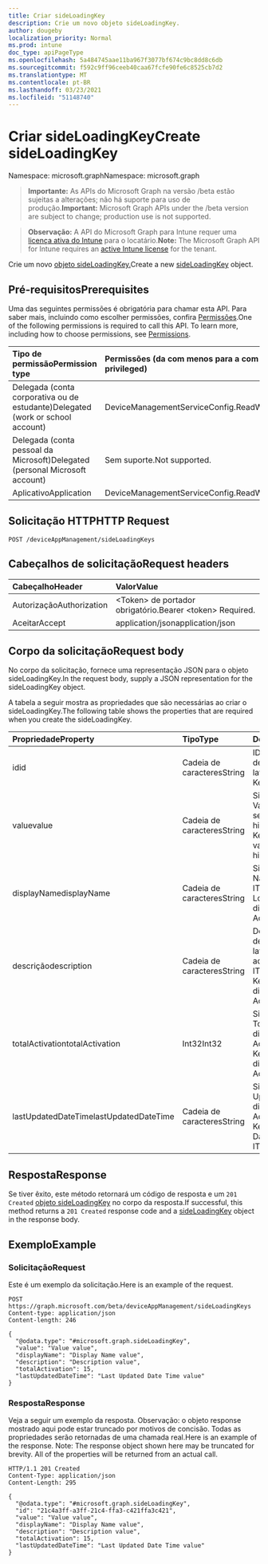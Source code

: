 ```yaml
---
title: Criar sideLoadingKey
description: Crie um novo objeto sideLoadingKey.
author: dougeby
localization_priority: Normal
ms.prod: intune
doc_type: apiPageType
ms.openlocfilehash: 5a484745aae11ba967f3077bf674c9bc8dd8c6db
ms.sourcegitcommit: f592c9ff96ceeb40caa67fcfe90fe6c8525cb7d2
ms.translationtype: MT
ms.contentlocale: pt-BR
ms.lasthandoff: 03/23/2021
ms.locfileid: "51148740"
---
```

# <a name="create-sideloadingkey"></a><span data-ttu-id="4df86-103">Criar sideLoadingKey</span><span class="sxs-lookup"><span data-stu-id="4df86-103">Create sideLoadingKey</span></span>

<span data-ttu-id="4df86-104">Namespace: microsoft.graph</span><span class="sxs-lookup"><span data-stu-id="4df86-104">Namespace: microsoft.graph</span></span>

> <span data-ttu-id="4df86-105">**Importante:** As APIs do Microsoft Graph na versão /beta estão sujeitas a alterações; não há suporte para uso de produção.</span><span class="sxs-lookup"><span data-stu-id="4df86-105">**Important:** Microsoft Graph APIs under the /beta version are subject to change; production use is not supported.</span></span>

> <span data-ttu-id="4df86-106">**Observação:** A API do Microsoft Graph para Intune requer uma [licença ativa do Intune](https://go.microsoft.com/fwlink/?linkid=839381) para o locatário.</span><span class="sxs-lookup"><span data-stu-id="4df86-106">**Note:** The Microsoft Graph API for Intune requires an [active Intune license](https://go.microsoft.com/fwlink/?linkid=839381) for the tenant.</span></span>

<span data-ttu-id="4df86-107">Crie um novo [objeto sideLoadingKey.](../resources/intune-onboarding-sideloadingkey.md)</span><span class="sxs-lookup"><span data-stu-id="4df86-107">Create a new [sideLoadingKey](../resources/intune-onboarding-sideloadingkey.md) object.</span></span>

## <a name="prerequisites"></a><span data-ttu-id="4df86-108">Pré-requisitos</span><span class="sxs-lookup"><span data-stu-id="4df86-108">Prerequisites</span></span>
<span data-ttu-id="4df86-p101">Uma das seguintes permissões é obrigatória para chamar esta API. Para saber mais, incluindo como escolher permissões, confira [Permissões](/graph/permissions-reference).</span><span class="sxs-lookup"><span data-stu-id="4df86-p101">One of the following permissions is required to call this API. To learn more, including how to choose permissions, see [Permissions](/graph/permissions-reference).</span></span>

|<span data-ttu-id="4df86-111">Tipo de permissão</span><span class="sxs-lookup"><span data-stu-id="4df86-111">Permission type</span></span>|<span data-ttu-id="4df86-112">Permissões (da com menos para a com mais privilégios)</span><span class="sxs-lookup"><span data-stu-id="4df86-112">Permissions (from least to most privileged)</span></span>|
|:---|:---|
|<span data-ttu-id="4df86-113">Delegada (conta corporativa ou de estudante)</span><span class="sxs-lookup"><span data-stu-id="4df86-113">Delegated (work or school account)</span></span>|<span data-ttu-id="4df86-114">DeviceManagementServiceConfig.ReadWrite.All</span><span class="sxs-lookup"><span data-stu-id="4df86-114">DeviceManagementServiceConfig.ReadWrite.All</span></span>|
|<span data-ttu-id="4df86-115">Delegada (conta pessoal da Microsoft)</span><span class="sxs-lookup"><span data-stu-id="4df86-115">Delegated (personal Microsoft account)</span></span>|<span data-ttu-id="4df86-116">Sem suporte.</span><span class="sxs-lookup"><span data-stu-id="4df86-116">Not supported.</span></span>|
|<span data-ttu-id="4df86-117">Aplicativo</span><span class="sxs-lookup"><span data-stu-id="4df86-117">Application</span></span>|<span data-ttu-id="4df86-118">DeviceManagementServiceConfig.ReadWrite.All</span><span class="sxs-lookup"><span data-stu-id="4df86-118">DeviceManagementServiceConfig.ReadWrite.All</span></span>|

## <a name="http-request"></a><span data-ttu-id="4df86-119">Solicitação HTTP</span><span class="sxs-lookup"><span data-stu-id="4df86-119">HTTP Request</span></span>
<!-- {
  "blockType": "ignored"
}
-->
``` http
POST /deviceAppManagement/sideLoadingKeys
```

## <a name="request-headers"></a><span data-ttu-id="4df86-120">Cabeçalhos de solicitação</span><span class="sxs-lookup"><span data-stu-id="4df86-120">Request headers</span></span>
|<span data-ttu-id="4df86-121">Cabeçalho</span><span class="sxs-lookup"><span data-stu-id="4df86-121">Header</span></span>|<span data-ttu-id="4df86-122">Valor</span><span class="sxs-lookup"><span data-stu-id="4df86-122">Value</span></span>|
|:---|:---|
|<span data-ttu-id="4df86-123">Autorização</span><span class="sxs-lookup"><span data-stu-id="4df86-123">Authorization</span></span>|<span data-ttu-id="4df86-124">&lt;Token&gt; de portador obrigatório.</span><span class="sxs-lookup"><span data-stu-id="4df86-124">Bearer &lt;token&gt; Required.</span></span>|
|<span data-ttu-id="4df86-125">Aceitar</span><span class="sxs-lookup"><span data-stu-id="4df86-125">Accept</span></span>|<span data-ttu-id="4df86-126">application/json</span><span class="sxs-lookup"><span data-stu-id="4df86-126">application/json</span></span>|

## <a name="request-body"></a><span data-ttu-id="4df86-127">Corpo da solicitação</span><span class="sxs-lookup"><span data-stu-id="4df86-127">Request body</span></span>
<span data-ttu-id="4df86-128">No corpo da solicitação, fornece uma representação JSON para o objeto sideLoadingKey.</span><span class="sxs-lookup"><span data-stu-id="4df86-128">In the request body, supply a JSON representation for the sideLoadingKey object.</span></span>

<span data-ttu-id="4df86-129">A tabela a seguir mostra as propriedades que são necessárias ao criar o sideLoadingKey.</span><span class="sxs-lookup"><span data-stu-id="4df86-129">The following table shows the properties that are required when you create the sideLoadingKey.</span></span>

|<span data-ttu-id="4df86-130">Propriedade</span><span class="sxs-lookup"><span data-stu-id="4df86-130">Property</span></span>|<span data-ttu-id="4df86-131">Tipo</span><span class="sxs-lookup"><span data-stu-id="4df86-131">Type</span></span>|<span data-ttu-id="4df86-132">Descrição</span><span class="sxs-lookup"><span data-stu-id="4df86-132">Description</span></span>|
|:---|:---|:---|
|<span data-ttu-id="4df86-133">id</span><span class="sxs-lookup"><span data-stu-id="4df86-133">id</span></span>|<span data-ttu-id="4df86-134">Cadeia de caracteres</span><span class="sxs-lookup"><span data-stu-id="4df86-134">String</span></span>|<span data-ttu-id="4df86-135">ID exclusiva da chave de carregamento lateral.</span><span class="sxs-lookup"><span data-stu-id="4df86-135">Side Loading Key Unique Id.</span></span>|
|<span data-ttu-id="4df86-136">value</span><span class="sxs-lookup"><span data-stu-id="4df86-136">value</span></span>|<span data-ttu-id="4df86-137">Cadeia de caracteres</span><span class="sxs-lookup"><span data-stu-id="4df86-137">String</span></span>|<span data-ttu-id="4df86-138">Side Loading Key Value, it is 5x5 value, seperated by hiphens.</span><span class="sxs-lookup"><span data-stu-id="4df86-138">Side Loading Key Value, it is 5x5 value, seperated by hiphens.</span></span>|
|<span data-ttu-id="4df86-139">displayName</span><span class="sxs-lookup"><span data-stu-id="4df86-139">displayName</span></span>|<span data-ttu-id="4df86-140">Cadeia de caracteres</span><span class="sxs-lookup"><span data-stu-id="4df86-140">String</span></span>|<span data-ttu-id="4df86-141">Side Loading Key Name displayed to the ITPro Admins.</span><span class="sxs-lookup"><span data-stu-id="4df86-141">Side Loading Key Name displayed to the ITPro Admins.</span></span>|
|<span data-ttu-id="4df86-142">descrição</span><span class="sxs-lookup"><span data-stu-id="4df86-142">description</span></span>|<span data-ttu-id="4df86-143">Cadeia de caracteres</span><span class="sxs-lookup"><span data-stu-id="4df86-143">String</span></span>|<span data-ttu-id="4df86-144">Descrição da Chave de Carregamento lateral exibida para os administradores do ITPro..</span><span class="sxs-lookup"><span data-stu-id="4df86-144">Side Loading Key description displayed to the ITPro Admins..</span></span>|
|<span data-ttu-id="4df86-145">totalActivation</span><span class="sxs-lookup"><span data-stu-id="4df86-145">totalActivation</span></span>|<span data-ttu-id="4df86-146">Int32</span><span class="sxs-lookup"><span data-stu-id="4df86-146">Int32</span></span>|<span data-ttu-id="4df86-147">Side Loading Key Total Activation displayed to the ITPro Admins.</span><span class="sxs-lookup"><span data-stu-id="4df86-147">Side Loading Key Total Activation displayed to the ITPro Admins.</span></span>|
|<span data-ttu-id="4df86-148">lastUpdatedDateTime</span><span class="sxs-lookup"><span data-stu-id="4df86-148">lastUpdatedDateTime</span></span>|<span data-ttu-id="4df86-149">Cadeia de caracteres</span><span class="sxs-lookup"><span data-stu-id="4df86-149">String</span></span>|<span data-ttu-id="4df86-150">Side Loading Key Last Updated Date displayed to the ITPro Admins.</span><span class="sxs-lookup"><span data-stu-id="4df86-150">Side Loading Key Last Updated Date displayed to the ITPro Admins.</span></span>|



## <a name="response"></a><span data-ttu-id="4df86-151">Resposta</span><span class="sxs-lookup"><span data-stu-id="4df86-151">Response</span></span>
<span data-ttu-id="4df86-152">Se tiver êxito, este método retornará um código de resposta e um `201 Created` [objeto sideLoadingKey](../resources/intune-onboarding-sideloadingkey.md) no corpo da resposta.</span><span class="sxs-lookup"><span data-stu-id="4df86-152">If successful, this method returns a `201 Created` response code and a [sideLoadingKey](../resources/intune-onboarding-sideloadingkey.md) object in the response body.</span></span>

## <a name="example"></a><span data-ttu-id="4df86-153">Exemplo</span><span class="sxs-lookup"><span data-stu-id="4df86-153">Example</span></span>

### <a name="request"></a><span data-ttu-id="4df86-154">Solicitação</span><span class="sxs-lookup"><span data-stu-id="4df86-154">Request</span></span>
<span data-ttu-id="4df86-155">Este é um exemplo da solicitação.</span><span class="sxs-lookup"><span data-stu-id="4df86-155">Here is an example of the request.</span></span>
``` http
POST https://graph.microsoft.com/beta/deviceAppManagement/sideLoadingKeys
Content-type: application/json
Content-length: 246

{
  "@odata.type": "#microsoft.graph.sideLoadingKey",
  "value": "Value value",
  "displayName": "Display Name value",
  "description": "Description value",
  "totalActivation": 15,
  "lastUpdatedDateTime": "Last Updated Date Time value"
}
```

### <a name="response"></a><span data-ttu-id="4df86-156">Resposta</span><span class="sxs-lookup"><span data-stu-id="4df86-156">Response</span></span>
<span data-ttu-id="4df86-p102">Veja a seguir um exemplo da resposta. Observação: o objeto response mostrado aqui pode estar truncado por motivos de concisão. Todas as propriedades serão retornadas de uma chamada real.</span><span class="sxs-lookup"><span data-stu-id="4df86-p102">Here is an example of the response. Note: The response object shown here may be truncated for brevity. All of the properties will be returned from an actual call.</span></span>
``` http
HTTP/1.1 201 Created
Content-Type: application/json
Content-Length: 295

{
  "@odata.type": "#microsoft.graph.sideLoadingKey",
  "id": "21c4a3ff-a3ff-21c4-ffa3-c421ffa3c421",
  "value": "Value value",
  "displayName": "Display Name value",
  "description": "Description value",
  "totalActivation": 15,
  "lastUpdatedDateTime": "Last Updated Date Time value"
}
```




